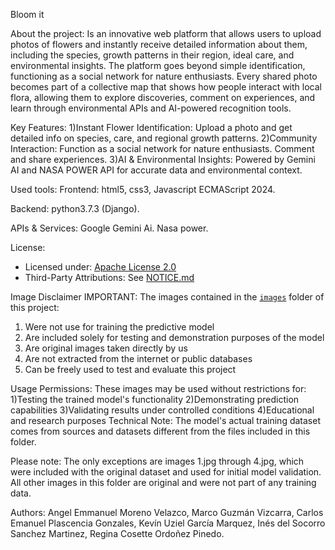 Bloom it 

About the project:
Is an innovative web platform that allows users to upload photos of flowers and instantly receive detailed information about them, including the species, growth patterns in their region, ideal care, and environmental insights.
The platform goes beyond simple identification, functioning as a social network for nature enthusiasts. Every shared photo becomes part of a collective map that shows how people interact with local flora, allowing them to explore discoveries, comment on experiences, and learn through environmental APIs and AI-powered recognition tools.

Key Features:
1)Instant Flower Identification:
Upload a photo and get detailed info on species, care, and regional growth patterns.
2)Community Interaction:
Function as a social network for nature enthusiasts. Comment and share experiences.
3)AI & Environmental Insights:
Powered by Gemini AI and NASA POWER API for accurate data and environmental context.

Used tools:
Frontend: 
html5, css3, Javascript ECMAScript 2024.

Backend:
python3.7.3 (Django).

APIs & Services:
Google Gemini Ai.
Nasa power.

License:
- Licensed under: [Apache License 2.0](LICENSE)
- Third-Party Attributions: See [NOTICE.md](NOTICE.md)

Image Disclaimer
IMPORTANT: The images contained in the [`images`](./images) folder of this project:
1) Were not use for training the predictive model
2) Are included solely for testing and demonstration purposes of the model
3) Are original images taken directly by us
4) Are not extracted from the internet or public databases
5) Can be freely used to test and evaluate this project

Usage Permissions:
These images may be used without restrictions for:
1)Testing the trained model's functionality
2)Demonstrating prediction capabilities
3)Validating results under controlled conditions
4)Educational and research purposes   Technical Note:
The model's actual training dataset comes from sources and datasets different from the files included in this folder.

Please note: The only exceptions are images 1.jpg through 4.jpg, which were included with the original dataset and used for initial model validation. All other images in this folder are original and were not part of any training data.

Authors:
Angel Emmanuel Moreno Velazco, 
Marco Guzmán Vizcarra,
Carlos Emanuel Plascencia Gonzales,
Kevín Uziel García Marquez,
Inés del Socorro Sanchez Martinez,
Regina Cosette Ordoñez Pinedo.
